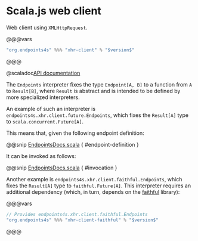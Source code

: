 # Scala.js web client

Web client using `XMLHttpRequest`.

@@@vars
~~~ scala
"org.endpoints4s" %%% "xhr-client" % "$version$"
~~~
@@@

@scaladoc[API documentation](endpoints4s.xhr.index)

The `Endpoints` interpreter fixes the type `Endpoint[A, B]` to a function
from `A` to `Result[B]`, where `Result` is abstract and is intended
to be defined by more specialized interpreters.

An example of such an interpreter is `endpoints4s.xhr.client.future.Endpoints`,
which fixes the `Result[A]` type to `scala.concurrent.Future[A]`.

This means that, given the following endpoint definition:

@@snip [EndpointsDocs.scala](/algebras/algebra/src/test/scala/endpoints4s/algebra/EndpointsDocs.scala) { #endpoint-definition }

It can be invoked as follows:

@@snip [EndpointsDocs.scala](/xhr/client/src/test/scala/endpoints4s/xhr/future/EndpointsDocs.scala) { #invocation }

Another example is `endpoints4s.xhr.client.faithful.Endpoints`, which fixes
the `Result[A]` type to `faithful.Future[A]`. This interpreter requires
an additional dependency (which, in turn, depends on the
[faithful](https://github.com/julienrf/faithful) library):

@@@vars
~~~ scala
// Provides endpoints4s.xhr.client.faithful.Endpoints
"org.endpoints4s" %%% "xhr-client-faithful" % "$version$"
~~~
@@@